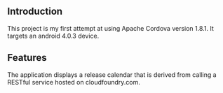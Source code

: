 Introduction
------------

This project is my first attempt at using Apache Cordova version 1.8.1.  It targets an android 4.0.3 device.

Features
--------

The application displays a release calendar that is derived from calling a RESTful service hosted on cloudfoundry.com.

